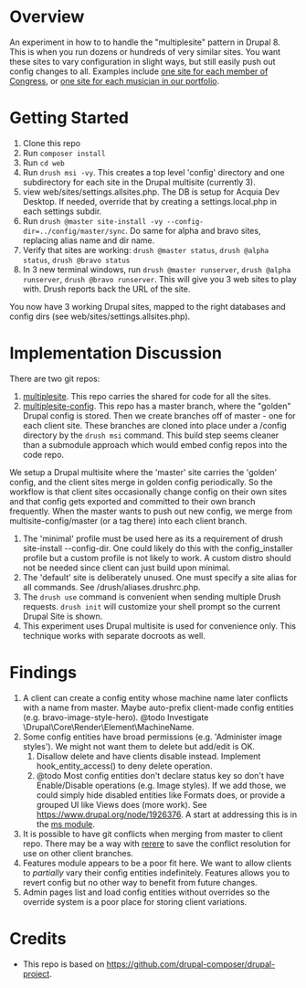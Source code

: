 Overview
============
An experiment in how to to handle the "multiplesite" pattern in Drupal 8. This is when you run dozens or hundreds of very similar sites. You want these sites to vary configuration in slight ways, but still easily push out config changes to all. Examples include [one site for each member of Congress](http://buytaert.net/us-house-of-representatives-using-drupal), or [one site for each musician in our portfolio](http://www.warnerbrosrecords.com/artists).

Getting Started
==============
1. Clone this repo
1. Run `composer install`
1. Run `cd web`
1. Run `drush msi -vy`. This creates a top level 'config' directory and one subdirectory for each site in the Drupal multisite (currently 3).
1. view web/sites/settings.allsites.php. The DB is setup for Acquia Dev Desktop. If needed, override that by creating a settings.local.php in each settings subdir.
1. Run `drush @master site-install -vy --config-dir=../config/master/sync`. Do same for alpha and bravo sites, replacing alias name and dir name.
1. Verify that sites are working: `drush @master status`, `drush @alpha status`, `drush @bravo status`
1. In 3 new terminal windows, run `drush @master runserver`, `drush @alpha runserver`, `drush @bravo runserver`. This will give you 3 web sites to play with. Drush reports back the URL of the site.

You now have 3 working Drupal sites, mapped to the right databases and config dirs (see web/sites/settings.allsites.php).

Implementation Discussion
=============
There are two git repos:

1. [multiplesite](https://github.com/weitzman/multiplesite). This repo carries the shared for code for all the sites.
1. [multiplesite-config](https://github.com/weitzman/multiplesite-config). This repo has a master branch, where the "golden" Drupal config is stored. Then we create branches off of master - one for each client site. These branches are cloned into place under a /config directory by the `drush msi` command. This build step seems cleaner than a submodule approach which would embed config repos into the code repo.

We setup a Drupal multisite where the 'master' site carries the 'golden' config, and the client sites merge in golden config periodically. So the workflow is that client sites occasionally change config on their own sites and that config gets exported and committed to their own branch frequently. When the master wants to push out new config, we merge from multisite-config/master (or a tag there) into each client branch.

1. The 'minimal' profile must be used here as its a requirement of drush site-install --config-dir. One could likely do this with the config_installer profile but a custom profile is not likely to work. A custom distro should not be needed since client can just build upon minimal.
1. The 'default' site is deliberately unused. One must specify a site alias for all commands. See /drush/aliases.drushrc.php.
1. The `drush use` command is convenient when sending multiple Drush requests. `drush init` will customize your shell prompt so the current Drupal Site is shown.
1. This experiment uses Drupal multisite is used for convenience only. This technique works with separate docroots as well.

Findings
=============
1. A client can create a config entity whose machine name later conflicts with a name from master. Maybe auto-prefix client-made config entities (e.g. bravo-image-style-hero). @todo Investigate \Drupal\Core\Render\Element\MachineName.
1. Some config entities have broad permissions (e.g. 'Administer image styles'). We might not want them to delete but add/edit is OK.
    1. Disallow delete and have clients disable instead. Implement hook_entity_access() to deny delete operation.
    1. @todo Most config entities don't declare status key so don't have Enable/Disable operations (e.g. Image styles). If we add those, we could simply hide disabled entities like Formats does, or provide a grouped UI like Views does (more work). See https://www.drupal.org/node/1926376. A start at addressing this is in the [ms module](https://github.com/weitzman/multiplesite/tree/master/web/modules/custom/ms/ms).
1. It is possible to have git conflicts when merging from master to client repo. There may be a way with [rerere](https://medium.com/@porteneuve/fix-conflicts-only-once-with-git-rerere-7d116b2cec67#.cofpprewi) to save the conflict resolution for use on other client branches.
1. Features module appears to be a poor fit here. We want to allow clients to _partially_ vary their config entities indefinitely. Features allows you to revert config but no other way to benefit from future changes.
1. Admin pages list and load config entities without overrides so the override system is a poor place for storing client variations.


Credits
================
- This repo is based on https://github.com/drupal-composer/drupal-project.